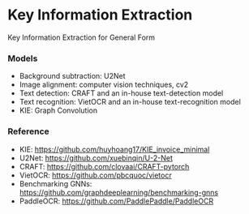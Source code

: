 # Key Information Extraction 

Key Information Extraction for General Form 

### Models

- Background subtraction: U2Net
- Image alignment: computer vision techniques, cv2
- Text detection: CRAFT and an in-house text-detection model
- Text recognition: VietOCR and an in-house text-recognition model
- KIE: Graph Convolution

### Reference

- KIE: https://github.com/huyhoang17/KIE_invoice_minimal
- U2Net: https://github.com/xuebinqin/U-2-Net
- CRAFT: https://github.com/clovaai/CRAFT-pytorch
- VietOCR: https://github.com/pbcquoc/vietocr
- Benchmarking GNNs: https://github.com/graphdeeplearning/benchmarking-gnns
- PaddleOCR: https://github.com/PaddlePaddle/PaddleOCR
